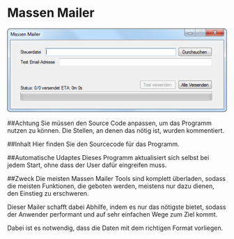 ﻿# Massen Mailer
<p align="center">
  <img src="Screenshot.png">
</p>

##Achtung
Sie müssen den Source Code anpassen, um das Programm nutzen zu können. Die Stellen, an denen das nötig ist, wurden kommentiert.

##Inhalt
Hier finden Sie den Sourcecode für das Programm.

##Automatische Udaptes
Dieses Programm aktualisiert sich selbst bei jedem Start, ohne dass der User dafür eingreifen muss.

##Zweck
Die meisten Massen Mailer Tools sind komplett überladen, sodass die meisten Funktionen, die geboten werden, meistens nur dazu dienen, den Einstieg zu erschweren.

Dieser Mailer schafft dabei Abhilfe, indem es nur das nötigste bietet, sodass der Anwender performant und auf sehr einfachen Wege zum Ziel kommt.

Dabei ist es notwendig, dass die Daten mit dem richtigen Format vorliegen.